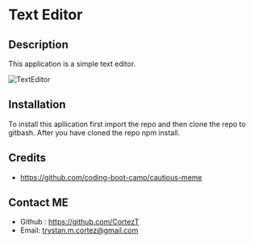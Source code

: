 # Text Editor

## Description

This application is a simple text editor.

![TextEditor](https://github.com/CortezT/Progressive-Web-Applications/assets/126823522/2e288d40-d4cc-47cc-ad34-4a48d4f8fc16)

## Installation

To install this apllication first import the repo and then clone the repo to gitbash.
After you have cloned the repo npm install.

## Credits

- https://github.com/coding-boot-camp/cautious-meme

## Contact ME

- Github : https://github.com/CortezT
- Email: trystan.m.cortez@gmail.com 